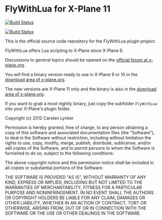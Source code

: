 FlyWithLua for X-Plane 11
=========================

[![Build Status](https://travis-ci.org/X-Friese/FlyWithLua.svg)](https://travis-ci.org/X-Friese/FlyWithLua)

[![Build Status](https://travis-ci.org/urbanswelt/FlyWithLua.svg?branch=pr33)](https://travis-ci.org/urbanswelt/FlyWithLua)

This is the official source code repository for the FlyWithLua plugin project.

FlyWithLua offers Lua scripting to X-Plane since X-Plane 9.

Discussions to general topics should be opened on the [official forum at x-plane.org](http://forums.x-plane.org/index.php?showforum=188).

You will find a binary version ready to use in X-Plane 9 or 10 in the [download area of x-plane.org](http://forums.x-plane.org/index.php?app=downloads&showfile=17468).

The new versions are X-Plane 11 only and the binary is also in the [download area of x-plane.org](https://forums.x-plane.org/index.php?/files/file/38445-flywithlua-ng-next-generation-edition-for-x-plane-11-win-lin-mac/).

If you want to grab a most nightly binary, just copy the subfolder `FlyWithLua` into your X-Plane's plugin folder.

Copyright (c) 2012 Carsten Lynker

Permission is hereby granted, free of charge, to any person obtaining a copy of this software
and associated documentation files (the "Software"), to deal in the Software without restriction,
including without limitation the rights to use, copy, modify, merge, publish, distribute, sublicense,
and/or sell copies of the Software, and to permit persons to whom the Software is furnished to do so,
subject to the following conditions:

The above copyright notice and this permission notice shall be included in all copies or substantial portions of the Software.

THE SOFTWARE IS PROVIDED "AS IS", WITHOUT WARRANTY OF ANY KIND, EXPRESS OR IMPLIED, INCLUDING BUT NOT LIMITED
TO THE WARRANTIES OF MERCHANTABILITY, FITNESS FOR A PARTICULAR PURPOSE AND NONINFRINGEMENT. IN NO EVENT SHALL
THE AUTHORS OR COPYRIGHT HOLDERS BE LIABLE FOR ANY CLAIM, DAMAGES OR OTHER LIABILITY, WHETHER IN AN ACTION OF
CONTRACT, TORT OR OTHERWISE, ARISING FROM, OUT OF OR IN CONNECTION WITH THE SOFTWARE OR THE USE OR OTHER
DEALINGS IN THE SOFTWARE.
